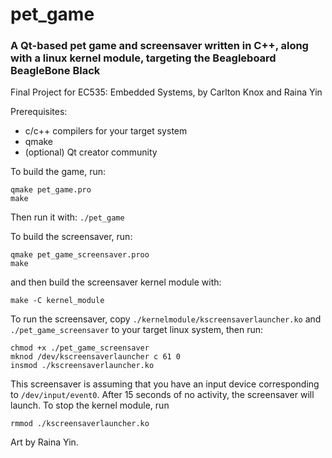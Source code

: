 # pet_game
### A Qt-based pet game and screensaver written in C++, along with a linux kernel module, targeting the Beagleboard BeagleBone Black
Final Project for EC535: Embedded Systems, by Carlton Knox and Raina Yin

Prerequisites:
* c/c++ compilers for your target system
* qmake
* (optional) Qt creator community

To build the game, run:
```
qmake pet_game.pro
make
```
Then run it with: ```./pet_game```

To build the screensaver, run:
```
qmake pet_game_screensaver.proo
make
```
and then build the screensaver kernel module with:
```
make -C kernel_module
```
To run the screensaver, copy `./kernelmodule/kscreensaverlauncher.ko` and `./pet_game_screensaver` to your target linux system, then run:
```
chmod +x ./pet_game_screensaver
mknod /dev/kscreensaverlauncher c 61 0
insmod ./kscreensaverlauncher.ko
```

This screensaver is assuming that you have an input device corresponding to `/dev/input/event0`. After 15 seconds of no activity, the screensaver will launch.
To stop the kernel module, run
```
rmmod ./kscreensaverlauncher.ko
```


Art by Raina Yin.
